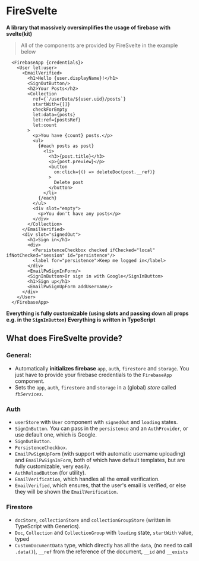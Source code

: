 # FireSvelte
**A library that massively oversimplifies the usage of firebase with svelte(kit)**

> All of the components are provided by FireSvelte in the example below
```svelte
  <FirebaseApp {credentials}>
    <User let:user>
      <EmailVerified>
        <h1>Hello {user.displayName}!</h1>
        <SignOutButton/>
        <h2>Your Posts</h2>
        <Collection
          ref={`/userData/${user.uid}/posts`}
          startWith={[]}
          checkForEmpty
          let:data={posts}
          let:ref={postsRef}
          let:count
        >
          <p>You have {count} posts.</p>
          <ul>
            {#each posts as post}
              <li>
                <h3>{post.title}</h3>
                <p>{post.preview}</p>
                <button
                  on:click={() => deleteDoc(post.__ref)}
                >
                  Delete post
                </button>
              </li>
            {/each}
          </ul>
          <div slot="empty">
            <p>You don't have any posts</p>
          </div>
        </Collection>
      </EmailVerified>
      <div slot="signedOut">
        <h1>Sign in</h1>
        <div>
          <PersistenceCheckbox checked ifChecked="local" ifNotChecked="session" id="persistence"/>
          <label for="persistence">Keep me logged in</label>
        </div>
        <EmailPwSignInForm/>
        <SignInButton>Or sign in with Google</SignInButton>
        <h1>Sign up</h1>
        <EmailPwSignUpForm addUsername/>
      </div>
    </User>
  </FirebaseApp>
```

**Everything is fully customizable (using slots and passing down all props e.g. in the `SignInButton`)**
**Everything is written in TypeScript**

## What does FireSvelte provide?
### General:
- Automatically **initializes firebase** `app`, `auth`, `firestore` and `storage`. You just have to provide your firebase credentials to the `FirebaseApp` component.
- Sets the `app`, `auth`, `firestore` and `storage` in a (global) *store* called *`fbServices`*.

### Auth
- `userStore` with `User` component with `signedOut` and `loading` states.
- `SignInButton`. You can pass in the `persistence` and an `AuthProvider`, or use default one, which is Google.
- `SignOutButton`.
- `PersistenceCheckbox`.
- `EmailPwSignUpForm` (with support with automatic username uploading) and `EmailPwSignInForm`, both of which have default templates, but are fully customizable, very easily.
- `AuthReloadButton` (for utility).
- `EmailVerification`, which handles all the email verification.
- `EmailVerified`, which ensures, that the user's email is verified, or else they will be shown the `EmailVerification`.

### Firestore
- `docStore`, `collectionStore` and `collectionGroupStore` (written in TypeScript with Generics).
- `Doc`, `Collection` and `CollectionGroup` with `loading` state, `startWith` value, typed
- `CustomDocumentData` type, which directly has all the `data`, (no need to call `.data()`), `__ref` from the reference of the document, `__id` and `__exists`